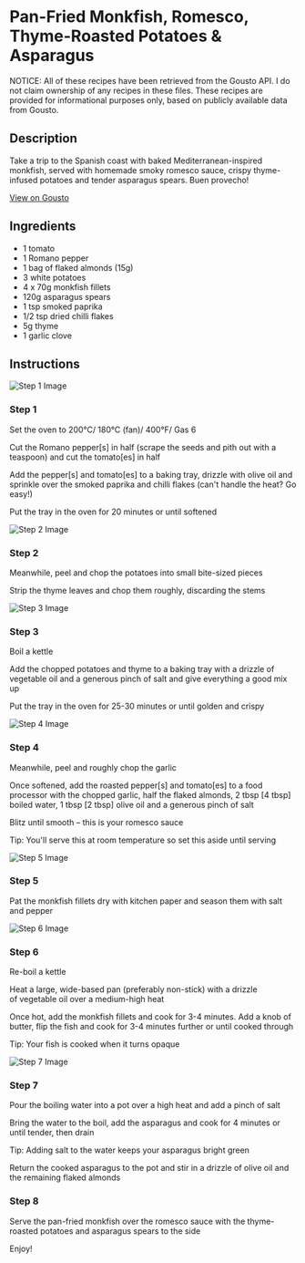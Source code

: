 # Pan-Fried Monkfish, Romesco, Thyme-Roasted Potatoes & Asparagus

NOTICE: All of these recipes have been retrieved from the Gousto API. I do not claim ownership of any recipes in these files. These recipes are provided for informational purposes only, based on publicly available data from Gousto.

## Description

Take a trip to the Spanish coast with baked Mediterranean-inspired monkfish, served with homemade smoky romesco sauce, crispy thyme-infused potatoes and tender asparagus spears. Buen provecho!

[View on Gousto](https://www.gousto.co.uk/recipes/cookbook/pan-fried-monkfish-romesco-thyme-roasted-potatoes-asparagus)

## Ingredients

- 1 tomato
- 1 Romano pepper
- 1 bag of flaked almonds (15g)
- 3 white potatoes
- 4 x 70g monkfish fillets
- 120g asparagus spears
- 1 tsp smoked paprika
- 1/2 tsp dried chilli flakes 
- 5g thyme
- 1 garlic clove

## Instructions

![Step 1 Image](https://production-media.gousto.co.uk/cms/recipe-step-image/1579.-step-1-x200.jpg)

### Step 1

Set the oven to 200°C/ 180°C (fan)/ 400°F/ Gas 6

Cut the Romano pepper<span class="text-danger">[s]</span> in half (scrape the seeds and pith out with a teaspoon) and cut the tomato<span class="text-danger">[es]</span> in half

Add the pepper<span class="text-danger">[s]</span> and tomato<span class="text-danger">[es]</span> to a baking tray, drizzle with olive oil and sprinkle over the smoked paprika and chilli flakes (can't handle the heat? Go easy!)

Put the tray in the oven for 20 minutes or until softened

![Step 2 Image](https://production-media.gousto.co.uk/cms/recipe-step-image/1579.-step-2-x200.jpg)

### Step 2

Meanwhile, peel and chop the potatoes into small bite-sized pieces

Strip the thyme leaves and chop them roughly, discarding the stems

![Step 3 Image](https://production-media.gousto.co.uk/cms/recipe-step-image/1579.-step-3-x200.jpg)

### Step 3

Boil a kettle

Add the chopped potatoes and thyme to a baking tray with a drizzle of vegetable oil and a generous pinch of salt and give everything a good mix up

Put the tray in the oven for 25-30 minutes or until golden and crispy

![Step 4 Image](https://production-media.gousto.co.uk/cms/recipe-step-image/1579.-step-4-x200.jpg)

### Step 4

Meanwhile, peel and roughly chop the garlic

Once softened, add the roasted pepper<span class="text-danger">[s]</span> and tomato<span class="text-danger">[es]</span> to a food processor with the chopped garlic, half the flaked almonds, 2 tbsp <span class="text-danger">[4 tbsp]</span> boiled water, 1 tbsp<span class="text-danger"> [2 tbsp]</span> olive oil and a generous pinch of salt

Blitz until smooth – this is your romesco sauce

Tip: You'll serve this at room temperature so set this aside until serving

![Step 5 Image](https://production-media.gousto.co.uk/cms/recipe-step-image/1579.-step-5-x200.jpg)

### Step 5

Pat the monkfish fillets dry with kitchen paper and season them with salt and pepper

![Step 6 Image](https://production-media.gousto.co.uk/cms/recipe-step-image/1579.-step-6-x200.jpg)

### Step 6

Re-boil a kettle

Heat a large, wide-based pan (preferably non-stick) with a drizzle of vegetable oil over a medium-high heat

Once hot, add the monkfish fillets and cook for 3-4 minutes. Add a knob of butter, flip the fish and cook for 3-4 minutes further or until cooked through

Tip: Your fish is cooked when it turns opaque

![Step 7 Image](https://production-media.gousto.co.uk/cms/recipe-step-image/1579.-step-7-x200.jpg)

### Step 7

Pour the boiling water into a pot over a high heat and add a pinch of salt

Bring the water to the boil, add the asparagus and cook for 4 minutes or until tender, then drain

Tip: Adding salt to the water keeps your asparagus bright green

Return the cooked asparagus to the pot and stir in a drizzle of olive oil and the remaining flaked almonds

### Step 8

Serve the pan-fried monkfish over the romesco sauce with the thyme-roasted potatoes and asparagus spears to the side

Enjoy!

